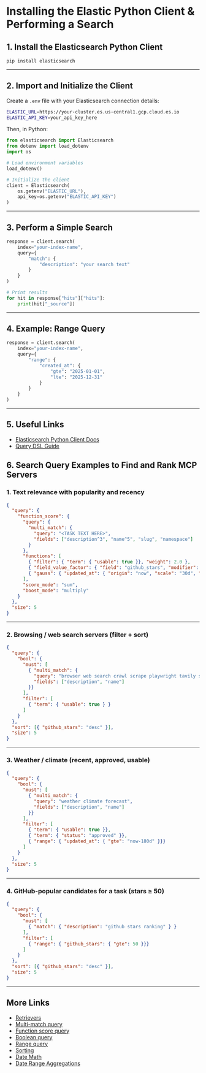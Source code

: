# Installing the Elastic Python Client & Performing a Search

## 1. Install the Elasticsearch Python Client
```bash
pip install elasticsearch
```
---

## 2. Import and Initialize the Client
Create a `.env` file with your Elasticsearch connection details:
```bash
ELASTIC_URL=https://your-cluster.es.us-central1.gcp.cloud.es.io
ELASTIC_API_KEY=your_api_key_here
```

Then, in Python:
```python
from elasticsearch import Elasticsearch
from dotenv import load_dotenv
import os

# Load environment variables
load_dotenv()

# Initialize the client
client = Elasticsearch(
    os.getenv("ELASTIC_URL"),
    api_key=os.getenv("ELASTIC_API_KEY")
)
```

---

## 3. Perform a Simple Search
```python
response = client.search(
    index="your-index-name",
    query={
        "match": {
            "description": "your search text"
        }
    }
)

# Print results
for hit in response["hits"]["hits"]:
    print(hit["_source"])
```

---

## 4. Example: Range Query
```python
response = client.search(
    index="your-index-name",
    query={
        "range": {
            "created_at": {
                "gte": "2025-01-01",
                "lte": "2025-12-31"
            }
        }
    }
)
```

---

## 5. Useful Links
- [Elasticsearch Python Client Docs](https://www.elastic.co/guide/en/elasticsearch/client/python-api/current/index.html)
- [Query DSL Guide](https://www.elastic.co/guide/en/elasticsearch/reference/current/query-dsl.html)

## 6. Search Query Examples to Find and Rank MCP Servers

### 1. Text relevance with popularity and recency


```json
{
  "query": {
    "function_score": {
      "query": {
        "multi_match": {
          "query": "<TASK TEXT HERE>",
          "fields": ["description^3", "name^5", "slug", "namespace"]
        }
      },
      "functions": [
        { "filter": { "term": { "usable": true }}, "weight": 2.0 },
        { "field_value_factor": { "field": "github_stars", "modifier": "log1p", "missing": 0 }},
        { "gauss": { "updated_at": { "origin": "now", "scale": "30d", "decay": 0.5 }}}
      ],
      "score_mode": "sum",
      "boost_mode": "multiply"
    }
  },
  "size": 5
}
```

---

### 2. Browsing / web search servers (filter + sort)


```json
{
  "query": {
    "bool": {
      "must": [
        { "multi_match": {
          "query": "browser web search crawl scrape playwright tavily serp",
          "fields": ["description", "name"]
        }}
      ],
      "filter": [
        { "term": { "usable": true } }
      ]
    }
  },
  "sort": [{ "github_stars": "desc" }],
  "size": 5
}
```

---

### 3. Weather / climate (recent, approved, usable)


```json
{
  "query": {
    "bool": {
      "must": [
        { "multi_match": {
          "query": "weather climate forecast",
          "fields": ["description", "name"]
        }}
      ],
      "filter": [
        { "term": { "usable": true }},
        { "term": { "status": "approved" }},
        { "range": { "updated_at": { "gte": "now-180d" }}}
      ]
    }
  },
  "size": 5
}
```

---

### 4. GitHub-popular candidates for a task (stars ≥ 50)

```json
{
  "query": {
    "bool": {
      "must": [
        { "match": { "description": "github stars ranking" } }
      ],
      "filter": [
        { "range": { "github_stars": { "gte": 50 }}}
      ]
    }
  },
  "sort": [{ "github_stars": "desc" }],
  "size": 5
}
```

---

## More Links
- [Retrievers](https://www.elastic.co/docs/reference/elasticsearch/rest-apis/retrievers)
- [Multi-match query](https://www.elastic.co/docs/reference/query-languages/query-dsl/query-dsl-multi-match-query)
- [Function score query](https://www.elastic.co/docs/reference/query-languages/query-dsl/query-dsl-function-score-query)
- [Boolean query](https://www.elastic.co/docs/reference/query-languages/query-dsl/query-dsl-bool-query)
- [Range query](https://www.elastic.co/docs/reference/query-languages/query-dsl/query-dsl-range-query)
- [Sorting](https://www.elastic.co/docs/reference/elasticsearch/rest-apis/sort-search-results)
- [Date Math](https://www.elastic.co/docs/reference/elasticsearch/rest-apis/common-options#date-math)
- [Date Range Aggregations](https://www.elastic.co/docs/reference/aggregations/search-aggregations-bucket-daterange-aggregation?utm_source=chatgpt.com)
